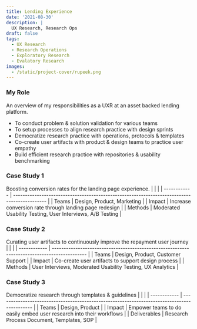 ```yaml
---
title: Lending Experience
date: '2021-08-30'
description: |
  UX Research, Research Ops
draft: false
tags:
  - UX Research
  - Research Operations
  - Exploratory Research
  - Evalatory Research
images:
  - /static/project-cover/rupeek.png
---
```


### My Role

An overview of my responsibilities as a UXR at an asset backed lending platform.

- To conduct problem & solution validation for various teams
- To setup processes to align research practice with design sprints
- Democratize research practice with operations, protocols & templates
- Co-create user artifacts with product & design teams to practice user empathy
- Build efficient research practice with repositories & usability benchmarking

### Case Study 1

Boosting conversion rates for the landing page experience.
| | |
| ------------ | -------------------------------------------------------------------------------------------- |
| Teams | Design, Product, Marketing |
| Impact | Increase conversion rate through landing page redesign |
| Methods | Moderated Usability Testing, User Interviews, A/B Testing |

### Case Study 2

Curating user artifacts to continuously improve the repayment user journey
| | |
| ------------ | -------------------------------------------------------------------------------------------- |
| Teams | Design, Product, Customer Support |
| Impact | Co-create user artifacts to support design process |
| Methods | User Interviews, Moderated Usability Testing, UX Analytics |

### Case Study 3

Democratize research through templates & guidelines
| | |
| ------------ | -------------------------------------------------------------------------------------------- |
| Teams | Design, Product |
| Impact | Empower teams to do easily embed user research into their workflows |
| Deliverables | Research Process Document, Templates, SOP |
